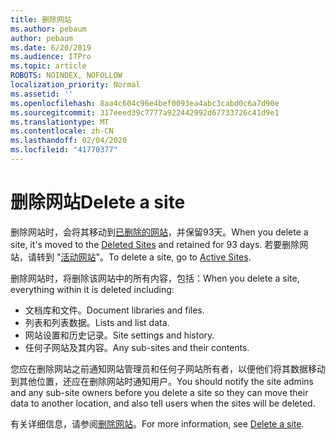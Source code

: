 ```yaml
---
title: 删除网站
ms.author: pebaum
author: pebaum
ms.date: 6/20/2019
ms.audience: ITPro
ms.topic: article
ROBOTS: NOINDEX, NOFOLLOW
localization_priority: Normal
ms.assetid: ''
ms.openlocfilehash: 8aa4c604c96e4bef0093ea4abc3cabd0c6a7d90e
ms.sourcegitcommit: 317eeed39c7777a922442992d67733726c41d9e1
ms.translationtype: MT
ms.contentlocale: zh-CN
ms.lasthandoff: 02/04/2020
ms.locfileid: "41770377"
---
```

# <a name="delete-a-site"></a><span data-ttu-id="0fe5d-102">删除网站</span><span class="sxs-lookup"><span data-stu-id="0fe5d-102">Delete a site</span></span>

<span data-ttu-id="0fe5d-103">删除网站时，会将其移动到[已删除的网站](https://admin.microsoft.com/sharepoint)，并保留93天。</span><span class="sxs-lookup"><span data-stu-id="0fe5d-103">When you delete a site, it's moved to the [Deleted Sites](https://admin.microsoft.com/sharepoint) and retained for 93 days.</span></span> <span data-ttu-id="0fe5d-104">若要删除网站，请转到 "[活动网站](https://admin.microsoft.com/sharepoint?page=sitemanagement&modern=true)"。</span><span class="sxs-lookup"><span data-stu-id="0fe5d-104">To delete a site, go to [Active Sites](https://admin.microsoft.com/sharepoint?page=sitemanagement&modern=true).</span></span> 

<span data-ttu-id="0fe5d-105">删除网站时，将删除该网站中的所有内容，包括：</span><span class="sxs-lookup"><span data-stu-id="0fe5d-105">When you delete a site, everything within it is deleted including:</span></span>

- <span data-ttu-id="0fe5d-106">文档库和文件。</span><span class="sxs-lookup"><span data-stu-id="0fe5d-106">Document libraries and files.</span></span>
- <span data-ttu-id="0fe5d-107">列表和列表数据。</span><span class="sxs-lookup"><span data-stu-id="0fe5d-107">Lists and list data.</span></span>
- <span data-ttu-id="0fe5d-108">网站设置和历史记录。</span><span class="sxs-lookup"><span data-stu-id="0fe5d-108">Site settings and history.</span></span>
- <span data-ttu-id="0fe5d-109">任何子网站及其内容。</span><span class="sxs-lookup"><span data-stu-id="0fe5d-109">Any sub-sites and their contents.</span></span>

<span data-ttu-id="0fe5d-110">您应在删除网站之前通知网站管理员和任何子网站所有者，以便他们将其数据移动到其他位置，还应在删除网站时通知用户。</span><span class="sxs-lookup"><span data-stu-id="0fe5d-110">You should notify the site admins and any sub-site owners before you delete a site so they can move their data to another location, and also tell users when the sites will be deleted.</span></span>

<span data-ttu-id="0fe5d-111">有关详细信息，请参阅[删除网站](https://docs.microsoft.com/sharepoint/delete-site-collection)。</span><span class="sxs-lookup"><span data-stu-id="0fe5d-111">For more information, see [Delete a site](https://docs.microsoft.com/sharepoint/delete-site-collection).</span></span>
